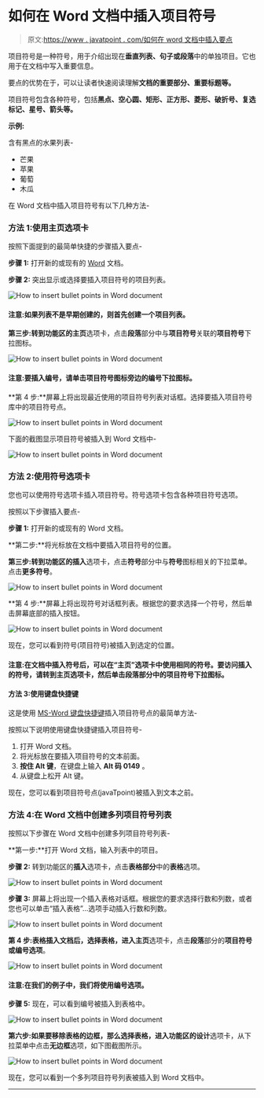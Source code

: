 # 如何在 Word 文档中插入项目符号

> 原文:[https://www . javatpoint . com/如何在 word 文档中插入要点](https://www.javatpoint.com/how-to-insert-bullet-points-in-word-document)

项目符号是一种符号，用于介绍出现在**垂直列表、句子或段落**中的单独项目。它也用于在文档中写入重要信息。

要点的优势在于，可以让读者快速阅读理解**文档的重要部分、重要标题等。**

项目符号包含各种符号，包括**黑点、空心圆、矩形、正方形、菱形、破折号、复选标记、星号、箭头等。**

**示例:**

含有黑点的水果列表-

*   芒果
*   苹果
*   葡萄
*   木瓜

在 Word 文档中插入项目符号有以下几种方法-

### 方法 1:使用主页选项卡

按照下面提到的最简单快捷的步骤插入要点-

**步骤 1:** 打开新的或现有的 [Word](https://www.javatpoint.com/ms-word-tutorial) 文档。

**步骤 2:** 突出显示或选择要插入项目符号的项目列表。

![How to insert bullet points in Word document](img/60c0fd2f082b2c7f1716ca0f1bb95020.png)

#### 注意:如果列表不是早期创建的，则首先创建一个项目列表。

**第三步:**转到功能区的**主页**选项卡，点击**段落**部分中与**项目符号**关联的**项目符号**下拉图标。

![How to insert bullet points in Word document](img/b78d349dc719859132004bef536d9b20.png)

#### 注意:要插入编号，请单击项目符号图标旁边的编号下拉图标。

**第 4 步:**屏幕上将出现最近使用的项目符号列表对话框。选择要插入项目符号库中的项目符号点。

![How to insert bullet points in Word document](img/dd14f240880878757562d0483cb1cdba.png)

下面的截图显示项目符号被插入到 Word 文档中-

![How to insert bullet points in Word document](img/8f4d4906c37b4f57d979a6fe651e2698.png)

### 方法 2:使用符号选项卡

您也可以使用符号选项卡插入项目符号。符号选项卡包含各种项目符号选项。

按照以下步骤插入要点-

**步骤 1:** 打开新的或现有的 Word 文档。

**第二步:**将光标放在文档中要插入项目符号的位置。

**第三步:**转到功能区的**插入**选项卡，点击**符号**部分中与**符号**图标相关的下拉菜单。点击**更多符号**。

![How to insert bullet points in Word document](img/0c89926d5065e7ed55c1cdb383de68d4.png)

**第 4 步:**屏幕上将出现符号对话框列表。根据您的要求选择一个符号，然后单击屏幕底部的插入按钮。

![How to insert bullet points in Word document](img/73bb48c5b53a957977176dbb80b33630.png)

现在，您可以看到符号(项目符号)被插入到选定的位置。

#### 注意:在文档中插入符号后，可以在“主页”选项卡中使用相同的符号。要访问插入的符号，请转到主页选项卡，然后单击段落部分中的项目符号下拉图标。

#### 方法 3:使用键盘快捷键

这是使用 [MS-Word 键盘快捷键](https://www.javatpoint.com/computer-shortcut-keys#MSWord)插入项目符号点的最简单方法-

按照以下说明使用键盘快捷键插入项目符号-

1.  打开 Word 文档。
2.  将光标放在要插入项目符号的文本前面。
3.  **按住 Alt 键**，在键盘上输入 **Alt 码 0149** 。
4.  从键盘上松开 Alt 键。

现在，您可以看到项目符号点(javaTpoint)被插入到文本之前。

### 方法 4:在 Word 文档中创建多列项目符号列表

按照以下步骤在 Word 文档中创建多列项目符号列表-

**第一步:**打开 Word 文档，输入列表中的项目。

**步骤 2:** 转到功能区的**插入**选项卡，点击**表格部分**中的**表格**选项。

![How to insert bullet points in Word document](img/d1d3dad1cba58df1adf0971316e503cd.png)

**步骤 3:** 屏幕上将出现一个插入表格对话框。根据您的要求选择行数和列数，或者您也可以单击“插入表格”...选项手动插入行数和列数。

![How to insert bullet points in Word document](img/0c09d114774d7142f46d4a7fa3289965.png)

**第 4 步:**表格插入文档后，选择表格，进入**主页**选项卡，点击**段落**部分的**项目符号或编号选项**。

![How to insert bullet points in Word document](img/64886d8b501dda816bd2d937e5d018e6.png)

#### 注意:在我们的例子中，我们将使用编号选项。

**步骤 5:** 现在，可以看到编号被插入到表格中。

![How to insert bullet points in Word document](img/1f68151b470973f972ececadc589f57a.png)

**第六步:**如果要移除表格的边框，那么选择表格，进入功能区的**设计**选项卡，从下拉菜单中点击**无边框**选项，如下图截图所示。

![How to insert bullet points in Word document](img/35f69eb1c75406c4c3d206117c887468.png)

现在，您可以看到一个多列项目符号列表被插入到 Word 文档中。

* * *